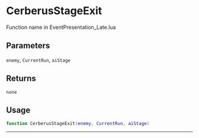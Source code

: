 # CerberusStageExit
Function name in EventPresentation_Late.lua
## Parameters
`enemy`, `CurrentRun`, `aiStage`
## Returns
`none`
## Usage
```lua
function CerberusStageExit(enemy, CurrentRun, aiStage)
```
---
